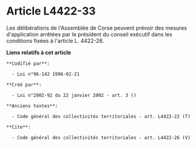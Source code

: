 # Article L4422-33

Les délibérations de l'Assemblée de Corse peuvent prévoir des mesures d'application arrêtées par le président du conseil
exécutif dans les conditions fixées à l'article L. 4422-26.

**Liens relatifs à cet article**

	**Codifié par**:

	  - Loi n°96-142 1996-02-21

	**Créé par**:

	  - Loi n°2002-92 du 22 janvier 2002 - art. 3 ()

	**Anciens textes**:

	  - Code général des collectivités territoriales - art. L4422-22 (T)

	**Cite**:

	  - Code général des collectivités territoriales - art. L4422-26 (V)

